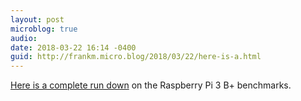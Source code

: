 ```yaml
---
layout: post
microblog: true
audio: 
date: 2018-03-22 16:14 -0400
guid: http://frankm.micro.blog/2018/03/22/here-is-a.html
---
```

[Here is a complete run down](https://www.phoronix.com/scan.php?page=article&item=raspberrypi-3-bplus&num=1) on the Raspberry Pi 3 B+ benchmarks.
